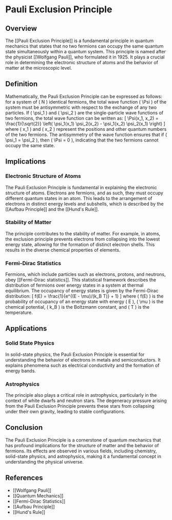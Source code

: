 
# Pauli Exclusion Principle

## Overview
The [[Pauli Exclusion Principle]] is a fundamental principle in quantum mechanics that states that no two fermions can occupy the same quantum state simultaneously within a quantum system. This principle is named after the physicist [[Wolfgang Pauli]], who formulated it in 1925. It plays a crucial role in determining the electronic structure of atoms and the behavior of matter at the microscopic level.

## Definition
Mathematically, the Pauli Exclusion Principle can be expressed as follows: for a system of \( N \) identical fermions, the total wave function \( \Psi \) of the system must be antisymmetric with respect to the exchange of any two particles. If \( \psi_1 \) and \( \psi_2 \) are the single-particle wave functions of two fermions, the total wave function can be written as:
\[
\Psi(x_1, x_2) = \frac{1}{\sqrt{2}} \left( \psi_1(x_1) \psi_2(x_2) - \psi_1(x_2) \psi_2(x_1) \right)
\]
where \( x_1 \) and \( x_2 \) represent the positions and other quantum numbers of the two fermions. The antisymmetry of the wave function ensures that if \( \psi_1 = \psi_2 \), then \( \Psi = 0 \), indicating that the two fermions cannot occupy the same state.

## Implications
### Electronic Structure of Atoms
The Pauli Exclusion Principle is fundamental in explaining the electronic structure of atoms. Electrons are fermions, and as such, they must occupy different quantum states in an atom. This leads to the arrangement of electrons in distinct energy levels and subshells, which is described by the [[Aufbau Principle]] and the [[Hund's Rule]].

### Stability of Matter
The principle contributes to the stability of matter. For example, in atoms, the exclusion principle prevents electrons from collapsing into the lowest energy state, allowing for the formation of distinct electron shells. This results in the diverse chemical properties of elements.

### Fermi-Dirac Statistics
Fermions, which include particles such as electrons, protons, and neutrons, obey [[Fermi-Dirac statistics]]. This statistical framework describes the distribution of fermions over energy states in a system at thermal equilibrium. The occupancy of energy states is given by the Fermi-Dirac distribution:
\[
f(E) = \frac{1}{e^{(E - \mu)/(k_B T)} + 1}
\]
where \( f(E) \) is the probability of occupancy of an energy state with energy \( E \), \( \mu \) is the chemical potential, \( k_B \) is the Boltzmann constant, and \( T \) is the temperature.

## Applications
### Solid State Physics
In solid-state physics, the Pauli Exclusion Principle is essential for understanding the behavior of electrons in metals and semiconductors. It explains phenomena such as electrical conductivity and the formation of energy bands.

### Astrophysics
The principle also plays a critical role in astrophysics, particularly in the context of white dwarfs and neutron stars. The degeneracy pressure arising from the Pauli Exclusion Principle prevents these stars from collapsing under their own gravity, leading to stable configurations.

## Conclusion
The Pauli Exclusion Principle is a cornerstone of quantum mechanics that has profound implications for the structure of matter and the behavior of fermions. Its effects are observed in various fields, including chemistry, solid-state physics, and astrophysics, making it a fundamental concept in understanding the physical universe.

## References
- [[Wolfgang Pauli]]
- [[Quantum Mechanics]]
- [[Fermi-Dirac Statistics]]
- [[Aufbau Principle]]
- [[Hund's Rule]]
